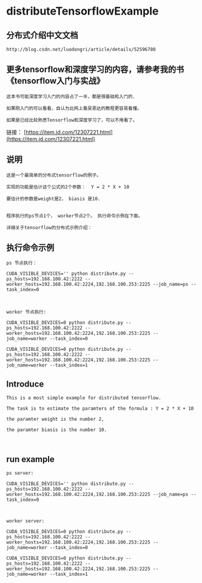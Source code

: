 # distributeTensorflowExample

## 分布式介绍中文文档
```
http://blog.csdn.net/luodongri/article/details/52596780
```

## 更多tensorflow和深度学习的内容，请参考我的书《tensorflow入门与实战》 
```
这本书可能深度学习入门的内容占了一半，都是很基础和入门的.

如果刚入门的可以看看，自认为比网上看吴恩达的教程更容易看懂。

如果是已经比较熟悉Tensorflow和深度学习了，可以不用看了。

```
链接：
[https://item.jd.com/12307221.html](https://item.jd.com/12307221.html)





## 说明

```
这是一个最简单的分布式tensorflow的例子。

实现的功能是估计这个公式的2个参数：  Y = 2 * X + 10

要估计的参数是weight是2， biasis 是10.


程序执行的ps节点1个， worker节点2个。 执行命令示例在下面。

详细关于tensorflow的分布式示例介绍：

```

## 执行命令示例


```
ps 节点执行： 

CUDA_VISIBLE_DEVICES='' python distribute.py --ps_hosts=192.168.100.42:2222 --worker_hosts=192.168.100.42:2224,192.168.100.253:2225 --job_name=ps --task_index=0



worker 节点执行:

CUDA_VISIBLE_DEVICES=0 python distribute.py --ps_hosts=192.168.100.42:2222 --worker_hosts=192.168.100.42:2224,192.168.100.253:2225 --job_name=worker --task_index=0

CUDA_VISIBLE_DEVICES=0 python distribute.py --ps_hosts=192.168.100.42:2222 --worker_hosts=192.168.100.42:2224,192.168.100.253:2225 --job_name=worker --task_index=1

```





## Introduce

```
This is a most simple example for distributed tensorflow.

The task is to estimate the paramters of the formula : Y = 2 * X + 10

the paramter weight is the number 2, 

the paramter biasis is the number 10.



```



## run example


```
ps server:

CUDA_VISIBLE_DEVICES='' python distribute.py --ps_hosts=192.168.100.42:2222 --worker_hosts=192.168.100.42:2224,192.168.100.253:2225 --job_name=ps --task_index=0



worker server:

CUDA_VISIBLE_DEVICES=0 python distribute.py --ps_hosts=192.168.100.42:2222 --worker_hosts=192.168.100.42:2224,192.168.100.253:2225 --job_name=worker --task_index=0

CUDA_VISIBLE_DEVICES=0 python distribute.py --ps_hosts=192.168.100.42:2222 --worker_hosts=192.168.100.42:2224,192.168.100.253:2225 --job_name=worker --task_index=1

```


